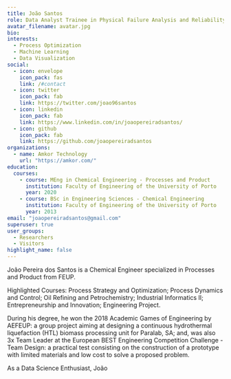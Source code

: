 ```yaml
---
title: João Santos
role: Data Analyst Trainee in Physical Failure Analysis and Reliability
avatar_filename: avatar.jpg
bio:
interests:
  - Process Optimization
  - Machine Learning
  - Data Visualization
social:
  - icon: envelope
    icon_pack: fas
    link: /#contact
  - icon: twitter
    icon_pack: fab
    link: https://twitter.com/joao96santos
  - icon: linkedin
    icon_pack: fab
    link: https://www.linkedin.com/in/joaopereiradsantos/
  - icon: github
    icon_pack: fab
    link: https://github.com/joaopereiradsantos
organizations:
  - name: Amkor Technology
    url: "https://amkor.com/"
education:
  courses:
    - course: MEng in Chemical Engineering - Processes and Product
      institution: Faculty of Engineering of the University of Porto
      year: 2020
    - course: BSc in Engineering Sciences - Chemical Engineering
      institution: Faculty of Engineering of the University of Porto
      year: 2013
email: "joaopereiradsantos@gmail.com"
superuser: true
user_groups:
  - Researchers
  - Visitors
highlight_name: false
---
```


João Pereira dos Santos is a Chemical Engineer specialized in Processes and Product from FEUP.

Highlighted Courses: Process Strategy and Optimization; Process Dynamics and Control; Oil Refining and Petrochemistry; Industrial Informatics II; Entrepreneurship and Innovation; Engineering Project.

During his degree, he won the 2018 Academic Games of Engineering by AEFEUP: a group project aiming at designing a continuous hydrothermal liquefaction (HTL) biomass processing unit for Paralab, SA; and, was also 3x Team Leader at the European BEST Engineering Competition Challenge - Team Design: a practical test consisting on the construction of a prototype with limited materials and low cost to solve a proposed problem.

As a Data Science Enthusiast, João 
